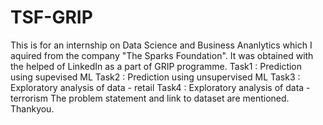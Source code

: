# TSF-GRIP
This is for an internship on Data Science and Business Ananlytics which I aquired from the company "The Sparks Foundation". 
It was obtained with the helped of LinkedIn as a part of GRIP programme. 
Task1 : Prediction using supevised ML
Task2 : Prediction using unsupervised ML
Task3 : Exploratory analysis of data - retail
Task4 : Exploratory analysis of data - terrorism
The problem statement and link to dataset are mentioned. 
Thankyou.
